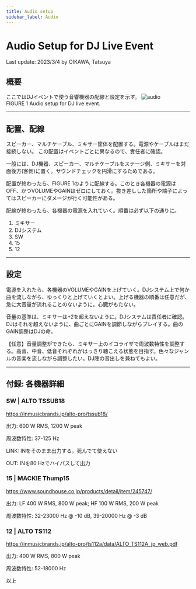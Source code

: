 ```yaml
---
title: Audio setup
sidebar_label: Audio
---
```

# Audio Setup for DJ Live Event
Last update: 2023/3/4 by OIKAWA, Tatsuya
## 概要
ここではDJイベントで使う音響機器の配線と設定を示す。
![audio](https://media.discordapp.net/attachments/982839912887877716/1081445858614190090/image.png?width=719&height=567)  
FIGURE 1 Audio setup for DJ live event.

---

## 配置、配線
スピーカー、マルチケーブル、ミキサー筐体を配置する。電源やケーブルはまだ接続しない。
この配置はイベントごとに異なるので、責任者に確認。

一般には、DJ機器、スピーカー、マルチケーブルをステージ側、ミキサーを対面後方(客側)に置く。サウンドチェックを円滑にするためである。

配置が終わったら、FIGURE 1のように配線する。このとき各機器の電源はOFF、かつVOLUMEやGAINはゼロにしておく。抜き差しした箇所や端子によってはスピーカーにダメージが行く可能性がある。

配線が終わったら、各機器の電源を入れていく。順番は必ず以下の通りに。
1. ミキサー
2. DJシステム
3. SW
4. 15
5. 12

---

## 設定
電源を入れたら、各機器のVOLUMEやGAINを上げていく。DJシステム上で何か曲を流しながら、ゆっくりと上げていくとよい。上げる機器の順番は任意だが、急に大音量が流れることのないように。心臓がもたない。

音量の基準は、ミキサーは+2を超えないように。DJシステムは責任者に確認。DJはそれを超えないように、曲ごとにGAINを調節しながらプレイする。曲のGAIN調整はDJの命。

【任意】音量調整ができたら、ミキサー上のイコライザで周波数特性を調整する。高音、中音、低音それぞれがはっきり聴こえる状態を目指す。色々なジャンルの音楽を流しながら調整したい。DJ陣の音出しを兼ねてもよい。

---

## 付録: 各機器詳細

### SW | ALTO TSSUB18
https://inmusicbrands.jp/alto-pro/tssub18/

出力: 600 W RMS, 1200 W peak

周波数特性: 37-125 Hz

LINK: INをそのまま出力する。死んでて使えない

OUT: INを80 Hzでハイパスして出力

### 15 | MACKIE Thump15
https://www.soundhouse.co.jp/products/detail/item/245747/

出力: LF 400 W RMS, 800 W peak; HF 100 W RMS, 200 W peak

周波数特性: 32-23000 Hz @ -10 dB, 39-20000 Hz @ -3 dB

### 12 | ALTO TS112
https://inmusicbrands.jp/alto-pro/ts112a/data/ALTO_TS112A_jp_web.pdf

出力: 400 W RMS, 800 W peak

周波数特性: 52-18000 Hz

以上